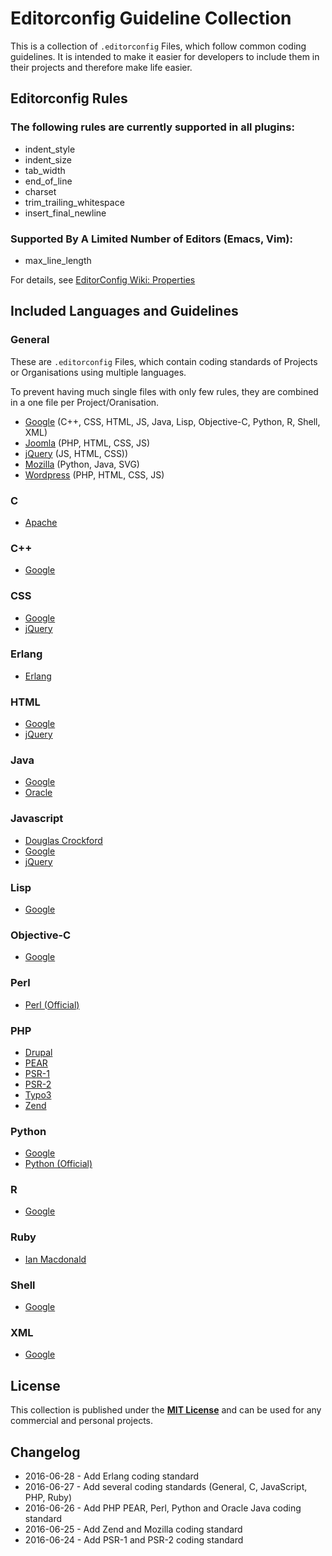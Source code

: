 # Editorconfig Guideline Collection

This is a collection of `.editorconfig` Files, which follow common coding guidelines.
It is intended to make it easier for developers to include them in their projects and therefore make life easier.

## Editorconfig Rules

### The following rules are currently supported in all plugins:

 * indent_style
 * indent_size
 * tab_width
 * end_of_line
 * charset
 * trim_trailing_whitespace
 * insert_final_newline

### Supported By A Limited Number of Editors (Emacs, Vim):

 * max_line_length

For details, see [EditorConfig Wiki: Properties](https://github.com/editorconfig/editorconfig/wiki/EditorConfig-Properties)

## Included Languages and Guidelines

### General
These are `.editorconfig` Files, which contain coding standards of Projects or Organisations using multiple languages.

To prevent having much single files with only few rules, they are combined in a one file per Project/Oranisation.

 * [Google](https://github.com/tomlutzenberger/editorconfig-guideline-collection/blob/master/general/google.editorconfig) (C++, CSS, HTML, JS, Java, Lisp, Objective-C, Python, R, Shell, XML)
 * [Joomla](https://github.com/tomlutzenberger/editorconfig-guideline-collection/blob/master/general/joomla.editorconfig) (PHP, HTML, CSS, JS)
 * [jQuery](https://github.com/tomlutzenberger/editorconfig-guideline-collection/blob/master/general/jquery.editorconfig) (JS, HTML, CSS))
 * [Mozilla](https://github.com/tomlutzenberger/editorconfig-guideline-collection/blob/master/general/mozilla.editorconfig) (Python, Java, SVG)
 * [Wordpress](https://github.com/tomlutzenberger/editorconfig-guideline-collection/blob/master/general/wordpress.editorconfig) (PHP, HTML, CSS, JS)

### C
 * [Apache](https://github.com/tomlutzenberger/editorconfig-guideline-collection/blob/master/c/apache.editorconfig)

### C++
 * [Google](https://github.com/tomlutzenberger/editorconfig-guideline-collection/blob/master/general/google.editorconfig)

### CSS
 * [Google](https://github.com/tomlutzenberger/editorconfig-guideline-collection/blob/master/general/google.editorconfig)
 * [jQuery](https://github.com/tomlutzenberger/editorconfig-guideline-collection/blob/master/general/jquery.editorconfig)

### Erlang
 * [Erlang](https://github.com/tomlutzenberger/editorconfig-guideline-collection/blob/master/erlang/erlang.editorconfig)

### HTML
 * [Google](https://github.com/tomlutzenberger/editorconfig-guideline-collection/blob/master/general/google.editorconfig)
 * [jQuery](https://github.com/tomlutzenberger/editorconfig-guideline-collection/blob/master/general/jquery.editorconfig)

### Java
 * [Google](https://github.com/tomlutzenberger/editorconfig-guideline-collection/blob/master/general/google.editorconfig)
 * [Oracle](https://github.com/tomlutzenberger/editorconfig-guideline-collection/blob/master/java/oracle.editorconfig)

### Javascript
 * [Douglas Crockford](https://github.com/tomlutzenberger/editorconfig-guideline-collection/blob/master/javascript/crockford.editorconfig)
 * [Google](https://github.com/tomlutzenberger/editorconfig-guideline-collection/blob/master/general/google.editorconfig)
 * [jQuery](https://github.com/tomlutzenberger/editorconfig-guideline-collection/blob/master/general/jquery.editorconfig)

### Lisp
 * [Google](https://github.com/tomlutzenberger/editorconfig-guideline-collection/blob/master/general/google.editorconfig)

### Objective-C
 * [Google](https://github.com/tomlutzenberger/editorconfig-guideline-collection/blob/master/general/google.editorconfig)

### Perl
 * [Perl (Official)](https://github.com/tomlutzenberger/editorconfig-guideline-collection/blob/master/perl/perl.editorconfig)

### PHP
 * [Drupal](https://github.com/tomlutzenberger/editorconfig-guideline-collection/blob/master/php/drupal.editorconfig)
 * [PEAR](https://github.com/tomlutzenberger/editorconfig-guideline-collection/blob/master/php/pear.editorconfig)
 * [PSR-1](https://github.com/tomlutzenberger/editorconfig-guideline-collection/blob/master/php/psr-1.editorconfig)
 * [PSR-2](https://github.com/tomlutzenberger/editorconfig-guideline-collection/blob/master/php/psr-2.editorconfig)
 * [Typo3](https://github.com/tomlutzenberger/editorconfig-guideline-collection/blob/master/php/typo3.editorconfig)
 * [Zend](https://github.com/tomlutzenberger/editorconfig-guideline-collection/blob/master/php/zend.editorconfig)

### Python
 * [Google](https://github.com/tomlutzenberger/editorconfig-guideline-collection/blob/master/general/google.editorconfig)
 * [Python (Official)](https://github.com/tomlutzenberger/editorconfig-guideline-collection/blob/master/python/python.editorconfig)

### R
 * [Google](https://github.com/tomlutzenberger/editorconfig-guideline-collection/blob/master/general/google.editorconfig)

### Ruby
 * [Ian Macdonald](https://github.com/tomlutzenberger/editorconfig-guideline-collection/blob/master/ruby/caliban.editorconfig)

### Shell
 * [Google](https://github.com/tomlutzenberger/editorconfig-guideline-collection/blob/master/general/google.editorconfig)

### XML
 * [Google](https://github.com/tomlutzenberger/editorconfig-guideline-collection/blob/master/general/google.editorconfig)


## License

This collection is published under the **[MIT License](LICENSE)** and can be used for any commercial and personal projects.


## Changelog

 * 2016-06-28 - Add Erlang coding standard
 * 2016-06-27 - Add several coding standards (General, C, JavaScript, PHP, Ruby)
 * 2016-06-26 - Add PHP PEAR, Perl, Python and Oracle Java coding standard
 * 2016-06-25 - Add Zend and Mozilla coding standard
 * 2016-06-24 - Add PSR-1 and PSR-2 coding standard